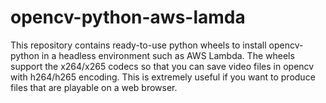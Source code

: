 # opencv-python-aws-lamda
This repository contains ready-to-use python wheels to install opencv-python in a headless environment such as AWS Lambda. The wheels support the x264/x265 codecs so that you can save video files in opencv with h264/h265 encoding. This is extremely useful if you want to produce files that are playable on a web browser.
